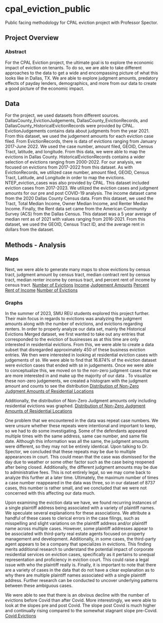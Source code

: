 # cpal_eviction_public
Public facing methodology for CPAL eviction project with Professor Spector.

## Project Overview 
### Abstract
For the CPAL Eviction project, the ultimate goal is to explore the economic impact of eviction on tenants. To do so, we are able to take different approaches to the data to get a wide and encompassing picture of what this looks like in Dallas, TX. We are able to explore judgment amounts, predatory effects of payday lenders, demographics, and more from our data to create a good picture of the economic impact.  


## Data
For the project, we used datasets from different sources. DallasCounty_EvictionJudgements, DallasCounty_EvictionRecords, and DallasCounty_HistoricalEvictionRecords were provided by CPAL. EvictionJudgements contains data about judgments from the year 2021. From this dataset, we used the judgement amounts for each eviction case filed. From EvictionRecords, there is data of evictions ranging from January 2017-June 2022. We used the case number, amount filed, GEOID, Census Tract, latitude, and longitude. From this data, we were able to map the evictions in Dallas County. HistoricalEvictionRecords contains a wider selection of evictions ranging from 2000-2022. For our analysis, we focused on evictions from 2017-2022 from this dataset. As with EvictionRecords, we utilized case number, amount filed, GEOID, Census Tract, Latitude, and Longitude in order to map the evictions. NTEP_eviction_cases was also provided by CPAL. This dataset included eviction cases from 2017-2023. We utilized the eviction cases and judgment amounts for our pre and post COVID-19 analysis. The income dataset came from the 2020 Dallas County Census data. From this dataset, we used the Tract, Total Median Income, Owner Median Income, and Renter Median Income.
Finally, the Rent data set came from the American Community Survey (ACS) from the Dallas Census. This dataset was a 5 year average of median rent as of 2021 with values ranging from 2016-2021. From this dataset, we used the GEOID, Census Tract ID, and the average rent in dollars from the dataset. 


## Methods - Analysis
### Maps
Next, we were able to generate many maps to show evictions by census tract, judgment amount by census tract, median contract rent by census tract, median renter income by census tract, and percent rent of income by census tract. 
[Number of Evictions](results/numevict.png)
[Income](results/med_income.png)
[Judgement Amounts](results/med_jud_amt.png)
[Percent Rent of Income](results/med_pct_rent.png)
[Number of Evictions](results/num_evict.png)

### Graphs
In the summer of 2023, SMU REU students explored this project further. Their main focus in regards to evictions was analyzing the judgment amounts along with the number of evictions, and evictions regarding renters. 
In order to properly analyze our data set, mainly the Historical Evictions Merged dataset, we first wanted to take out any entries that corresponded to the eviction of businesses as at this time are only interested in residential evictions. From this, we were able to create a data subset that disregarded approximately 450 of these business eviction entries. We then were interested in looking at residential eviction cases with judgements of `$0`. We were able to find that 16.874% of the eviction dataset were eviction cases that ended with `$0` in judgements. Once we were able to conceptualize this, we moved on to the non-zero judgment cases that we are more interested in and make up the majority of our data . To visualize these non-zero judgements, we created a histogram with the judgment amount and counts to see the distribution
[Distribution of Non-Zero Judgment Amounts of Residential Locations](results/distnonzerojudge.png) 

Additionally, the distribution of Non-Zero Judgment amounts only including residential evictions was graphed. 
[Distribution of Non-Zero Judgment Amounts of Residential Locations](results/distresidentialnonzero.png)

One problem that we encountered in the data was repeat case numbers. We were unsure whether these repeats were intentional and important to keep, so we had to do some investigating. Some of the defendants appeared multiple times with the same address, same cae number, and same file date. Although this information was all the same, the judgment amounts were different, so they may not be entirely identical. Upon talking to Dr. Spector, we concluded that these repeats may be due to multiple appearances in court. This could mean that the case was dismissed for the day due to weather or some other factor such as the case being reopened after being closed. Additionally, the different judgment amounts may be due to administrative fees. This is not entirely legal, so we may come back to analyze this further at a later time. Ultimately, the maximum number of times a case number reappeared in the data was three, so in our dataset of 8737 cases, this number is rather small, and we concluded that we were not concerned with this affecting our data much.  

Upon examining the eviction data we have, we found recurring instances of a single plaintiff address being associated with a variety of plaintiff names. We speculate several explanations for these associations. We attribute a handful of these cases to clerical errors in the case filings, such as misspelling and slight variations on the plaintiff address and/or plaintiff name across multiple cases. However, some plaintiff addresses appear to be associated with third-party real estate agents focused on property management and development. Additionally, in some cases, the third-party agent appears to be a company that specializes in evictions. This finding merits additional research to understand the potential impact of corporate residential services on eviction cases, specifically as it pertains to unequal representation and proficiency in eviction court. This could raise a legal issue with who the plaintiff really is. Finally, it is important to note that there are a variety of cases in the data that do not have a clear explanation as to why there are multiple plaintiff names associated with a single plaintiff address. Further research can be conducted to uncover underlying patterns between these ambiguous cases. 

We were able to see that there is an obvious decline with the number of evictions before Covid than after Covid. More interestingly, we were able to look at the slopes pre and post Covid. The slope post Covid is much higher and continually rising compared to the somewhat stagnant slope pre-Covid. 
[Covid Evictions](results/evictionmonths.png)






